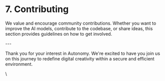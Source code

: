 # 7. Contributing

We value and encourage community contributions. Whether you want to improve the AI models, contribute to the codebase, or share ideas, this section provides guidelines on how to get involved.

\---

Thank you for your interest in Autonomy. We're excited to have you join us on this journey to redefine digital creativity within a secure and efficient environment.

\
